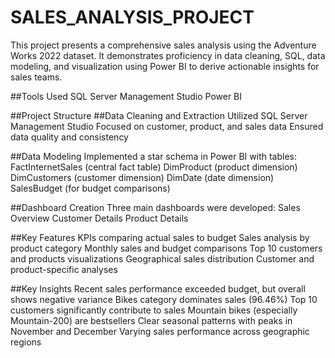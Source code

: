 # SALES_ANALYSIS_PROJECT

This project presents a comprehensive sales analysis using the Adventure Works 2022 dataset. It demonstrates proficiency in data cleaning, SQL, data modeling, and visualization using Power BI to derive actionable insights for sales teams.

##Tools Used
SQL Server Management Studio
Power BI

##Project Structure
##Data Cleaning and Extraction
Utilized SQL Server Management Studio
Focused on customer, product, and sales data
Ensured data quality and consistency

##Data Modeling
Implemented a star schema in Power BI with tables:
FactInternetSales (central fact table)
DimProduct (product dimension)
DimCustomers (customer dimension)
DimDate (date dimension)
SalesBudget (for budget comparisons)

##Dashboard Creation
Three main dashboards were developed:
Sales Overview
Customer Details
Product Details

##Key Features
KPIs comparing actual sales to budget
Sales analysis by product category
Monthly sales and budget comparisons
Top 10 customers and products visualizations
Geographical sales distribution
Customer and product-specific analyses

##Key Insights
Recent sales performance exceeded budget, but overall shows negative variance
Bikes category dominates sales (96.46%)
Top 10 customers significantly contribute to sales
Mountain bikes (especially Mountain-200) are bestsellers
Clear seasonal patterns with peaks in November and December
Varying sales performance across geographic regions
